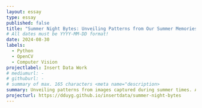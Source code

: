 ```yaml
---
layout: essay
type: essay
published: false
title: "Summer Night Bytes: Unveiling Patterns from Our Summer Memories"
# All dates must be YYYY-MM-DD format!
date: 2024-08-30
labels:
  - Python
  - OpenCV
  - Computer Vision
projectlabel: Insert Data Work
# mediumurl: -
# githuburl: -
# summary of max. 165 characters <meta name="description>
summary: Unveiling patterns from images captured during summer times. Analyzing summer photos.
projecturl: https://dduyg.github.io/insertdata/summer-night-bytes
---
```

